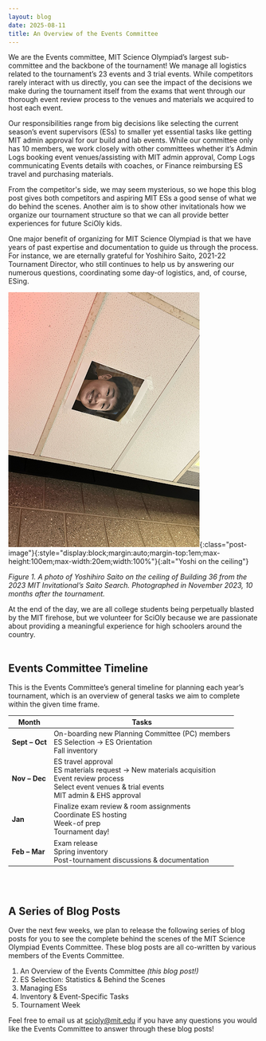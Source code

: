 ```yaml
---
layout: blog
date: 2025-08-11
title: An Overview of the Events Committee
---
```


We are the Events committee, MIT Science Olympiad’s largest sub-committee and the backbone of the tournament! We manage all logistics related to the tournament’s 23 events and 3 trial events. While competitors rarely interact with us directly, you can see the impact of the decisions we make during the tournament itself from the exams that went through our thorough event review process to the venues and materials we acquired to host each event. 


Our responsibilities range from big decisions like selecting the current season’s event supervisors (ESs) to smaller yet essential tasks like getting MIT admin approval for our build and lab events. While our committee only has 10 members, we work closely with other committees whether it’s Admin Logs booking event venues/assisting with MIT admin approval, Comp Logs communicating Events details with coaches, or Finance reimbursing ES travel and purchasing materials. 

From the competitor's side, we may seem mysterious, so we hope this blog post gives both competitors and aspiring MIT ESs a good sense of what we do behind the scenes. Another aim is to show other invitationals how we organize our tournament structure so that we can all provide better experiences for future SciOly kids. 


One major benefit of organizing for MIT Science Olympiad is that we have years of past expertise and documentation to guide us through the process. For instance, we are eternally grateful for Yoshihiro Saito, 2021-22 Tournament Director, who still continues to help us by answering our numerous questions, coordinating some day-of logistics, and, of course, ESing.

![Yoshi on the ceiling](/assets/blogs/2025-08-10-events-overview/yoshi-ceiling.png){:class="post-image"}{:style="display:block;margin:auto;margin-top:1em;max-height:100em;max-width:20em;width:100%"}{:alt="Yoshi on the ceiling"}

*Figure 1. A photo of Yoshihiro Saito on the ceiling of Building 36 from the 2023 MIT Invitational’s Saito Search. Photographed in November 2023, 10 months after the tournament.*

At the end of the day, we are all college students being perpetually blasted by the MIT firehose, but we volunteer for SciOly because we are passionate about providing a meaningful experience for high schoolers around the country.
<br><br>

## Events Committee Timeline

This is the Events Committee’s general timeline for planning each year’s tournament, which is an overview of general tasks we aim to complete within the given time frame.

| Month       | Tasks |
|-------------|-------|
| **Sept – Oct** | On-boarding new Planning Committee (PC) members<br>ES Selection → ES Orientation<br>Fall inventory |
| **Nov – Dec** | ES travel approval<br>ES materials request → New materials acquisition<br>Event review process<br>Select event venues & trial events<br>MIT admin & EHS approval |
| **Jan** | Finalize exam review & room assignments<br>Coordinate ES hosting<br>Week-of prep<br>Tournament day! |
| **Feb – Mar** | Exam release<br>Spring inventory<br>Post-tournament discussions & documentation |

<br><br>
## A Series of Blog Posts

Over the next few weeks, we plan to release the following series of blog posts for you to see the complete behind the scenes of the MIT Science Olympiad Events Committee. These blog posts are all co-written by various members of the Events Committee.

1. An Overview of the Events Committee *(this blog post!)*
2. ES Selection: Statistics & Behind the Scenes
3. Managing ESs
4. Inventory & Event-Specific Tasks
5. Tournament Week

Feel free to email us at [scioly@mit.edu](mailto:scioly@mit.edu) if you have any questions you would like the Events Committee to answer through these blog posts!
